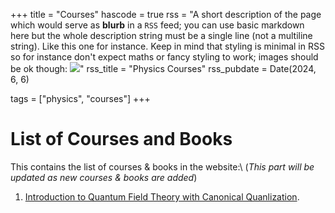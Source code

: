 +++
title = "Courses"
hascode = true
rss = "A short description of the page which would serve as **blurb** in a `RSS` feed; you can use basic markdown here but the whole description string must be a single line (not a multiline string). Like this one for instance. Keep in mind that styling is minimal in RSS so for instance don't expect maths or fancy styling to work; images should be ok though: ![](https://upload.wikimedia.org/wikipedia/en/b/b0/Rick_and_Morty_characters.jpg)"
rss_title = "Physics Courses"
rss_pubdate = Date(2024, 6, 6)

tags = ["physics", "courses"]
+++

# List of Courses and Books

This contains the list of courses & books in the website:\\
(*This part will be updated as new courses & books are added*)
1. [Introduction to Quantum Field Theory with Canonical Quanlization](/Pages/Physics/courses/Intro_to_QFT/Course_Page/).